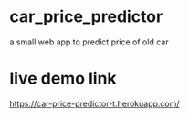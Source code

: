 # car_price_predictor
a small web app to predict price of old car
# live demo link
https://car-price-predictor-t.herokuapp.com/
